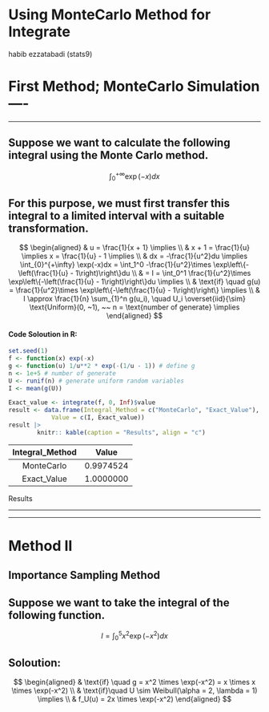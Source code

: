 Using MonteCarlo Method for Integrate
================
habib ezzatabadi (stats9)

# First Method; MonteCarlo Simulation —-

------------------------------------------------------------------------

## Suppose we want to calculate the following integral using the Monte Carlo method.

$$
\int_{0}^{+ \infty}  \exp(-x)dx
$$

## For this purpose, we must first transfer this integral to a limited interval with a suitable transformation.

$$
\begin{aligned}
& u = \frac{1}{x + 1} \implies \\
& x + 1 = \frac{1}{u} \implies x = \frac{1}{u} - 1 \implies \\
& dx = -\frac{1}{u^2}du \implies 
\int_{0}^{+\infty} \exp(-x)dx = \int_1^0 -\frac{1}{u^2}\times \exp\left\{-\left(\frac{1}{u} - 1\right)\right\}du \\
& =  I = \int_0^1 \frac{1}{u^2}\times \exp\left\{-\left(\frac{1}{u} - 1\right)\right\}du \implies \\
& \text{if} \quad g(u) = \frac{1}{u^2}\times \exp\left\{-\left(\frac{1}{u} - 1\right)\right\} \implies \\
& I \approx \frac{1}{n} \sum_{1}^n g(u_i), \quad U_i \overset{iid}{\sim} \text{Uniform}(0, ~1), ~~ n = \text{number of generate} \implies 
\end{aligned}
$$

#### Code Soloution in R:

``` r
set.seed(1)
f <- function(x) exp(-x)
g <- function(u) 1/u**2 * exp(-(1/u - 1)) # define g
n <- 1e+5 # number of generate
U <- runif(n) # generate uniform random variables 
I <- mean(g(U))

Exact_value <- integrate(f, 0, Inf)$value
result <- data.frame(Integral_Method = c("MonteCarlo", "Exact_Value"), 
            Value = c(I, Exact_value))
result |> 
        knitr:: kable(caption = "Results", align = "c")
```

| Integral_Method |   Value   |
|:---------------:|:---------:|
|   MonteCarlo    | 0.9974524 |
|   Exact_Value   | 1.0000000 |

Results

------------------------------------------------------------------------

------------------------------------------------------------------------

# Method II

## Importance Sampling Method

## Suppose we want to take the integral of the following function.

$$
I = \int_0^5 x^2 \exp(-x^2)dx
$$

## Soloution:

$$
\begin{aligned}
& \text{if} \quad g = x^2 \times \exp(-x^2) = x \times x \times \exp(-x^2) \\
& \text{if}\quad U \sim Weibull(\alpha = 2, \lambda = 1) \implies \\
& f_U(u) = 2x \times \exp(-x^2)
\end{aligned}
$$
